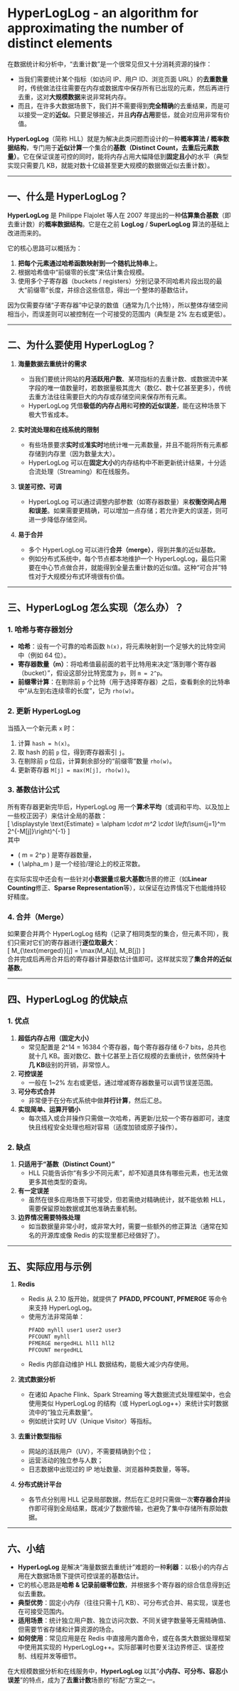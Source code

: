 # HyperLogLog - an algorithm for approximating the number of distinct elements

在数据统计和分析中，“去重计数”是一个很常见但又十分消耗资源的操作：

- 当我们需要统计某个指标（如访问 IP、用户 ID、浏览页面 URL）的**去重数量**时，传统做法往往需要在内存或数据库中保存所有已出现的元素，然后再进行去重，这对**大规模数据**来说非常耗内存。
- 而且，在许多大数据场景下，我们并不需要得到**完全精确**的去重结果，而是可以接受一定的**近似**。只要足够接近，并且**内存占用**要低，就会对应用非常有价值。

**HyperLogLog**（简称 HLL）就是为解决此类问题而设计的一种**概率算法 / 概率数据结构**，专门用于**近似计算**一个集合的**基数（Distinct Count，去重后元素数量）**。它在保证误差可控的同时，能将内存占用大幅降低到**固定且小**的水平（典型实现只需要几 KB，就能对数十亿级甚至更大规模的数据做近似去重计数）。

---

## 一、什么是 HyperLogLog？

**HyperLogLog** 是 Philippe Flajolet 等人在 2007 年提出的一种**估算集合基数**（即去重计数）的**概率数据结构**。它是在之前 **LogLog** / **SuperLogLog** 算法的基础上改进而来的。

它的核心思路可以概括为：

1. **把每个元素通过哈希函数映射到一个随机比特串**上。
2. 根据哈希值中“前缀零的长度”来估计集合规模。
3. 使用多个子寄存器（buckets / registers）分别记录不同哈希片段出现的最大“前缀零”长度，并综合这些信息，得出一个整体的基数估计。

因为仅需要存储“子寄存器”中记录的数值（通常为几个比特），所以整体存储空间相当小，而误差则可以被控制在一个可接受的范围内（典型是 2% 左右或更低）。

---

## 二、为什么要使用 HyperLogLog？

1. **海量数据去重统计的需求**

   - 当我们要统计网站的**月活跃用户数**、某项指标的去重计数、或数据流中某字段的唯一值数量时，若数据量极其庞大（数亿、数十亿甚至更多），传统去重方法往往需要巨大的内存或存储空间来保存所有元素。
   - HyperLogLog 凭借**极低的内存占用**和**可控的近似误差**，能在这种场景下极大节省成本。

2. **实时流处理和在线系统的限制**

   - 有些场景要求**实时**或**准实时**地统计唯一元素数量，并且不能将所有元素都存储到内存里（因为数量太大）。
   - HyperLogLog 可以在**固定大小**的内存结构中不断更新统计结果，十分适合流处理（Streaming）和在线服务。

3. **误差可控、可调**

   - HyperLogLog 可以通过调整内部参数（如寄存器数量）来**权衡空间占用和误差**。如果需要更精确，可以增加一点存储；若允许更大的误差，则可进一步降低存储空间。

4. **易于合并**
   - 多个 HyperLogLog 可以进行**合并（merge）**，得到并集的近似基数。
   - 例如分布式系统中，每个节点都本地维护一个 HyperLogLog，最后只需要在中心节点做合并，就能得到全量去重计数的近似值。这种“可合并”特性对于大规模分布式环境很有价值。

---

## 三、HyperLogLog 怎么实现（怎么办）？

### 1. 哈希与寄存器划分

- **哈希**：设有一个可靠的哈希函数 `h(x)`，将元素映射到一个足够大的比特空间中（例如 64 位）。
- **寄存器数量（m）**：将哈希值最前面的若干比特用来决定“落到哪个寄存器（bucket）”，假设这部分比特宽度为 `p`，则 `m = 2^p`。
- **前缀零计算**：在剔除前 `p` 个比特（用于选择寄存器）之后，查看剩余的比特串中“从左到右连续零的长度”，记为 `rho(w)`。

### 2. 更新 HyperLogLog

当插入一个新元素 `x` 时：

1. 计算 `hash = h(x)`。
2. 取 hash 的前 `p` 位，得到寄存器索引 `j`。
3. 在剔除前 `p` 位后，计算剩余部分的“前缀零”数量 `rho(w)`。
4. 更新寄存器 `M[j] = max(M[j], rho(w))`。

### 3. 基数估计公式

所有寄存器更新完毕后，HyperLogLog 用一个**算术平均**（或调和平均、以及加上一些校正因子）来估计全局的基数：  
\[
\displaystyle
\text{Estimate}
= \alpha*m \cdot m^2 \cdot \left(\sum*{j=1}^m 2^{-M[j]}\right)^{-1}
\]  
其中

- \( m = 2^p \) 是寄存器数量，
- \( \alpha_m \) 是一个经验/理论上的校正常数。

在实际实现中还会有一些针对**小数据量**或**极大基数**场景的修正（如**Linear Counting**修正、**Sparse Representation**等），以保证在边界情况下也能维持较好精度。

### 4. 合并（Merge）

如果要合并两个 HyperLogLog 结构（记录了相同类型的集合，但元素不同），我们只需对它们的寄存器进行**逐位取最大**：  
\[
M\_{\text{merged}}[j] = \max(M_A[j], M_B[j])
\]  
合并完成后再用合并后的寄存器计算基数估计值即可。这样就实现了**集合并的近似基数**。

---

## 四、HyperLogLog 的优缺点

### 1. 优点

1. **超低内存占用（固定大小）**
   - 常见配置是 2^14 = 16384 个寄存器，每个寄存器存储 6-7 bits，总共也就十几 KB。面对数亿、数十亿甚至上百亿规模的去重统计，依然保持**十几 KB**级别的开销，非常惊人。
2. **可控误差**
   - 一般在 1~2% 左右或更低，通过增减寄存器数量可以调节误差范围。
3. **可分布式合并**
   - 非常便于在分布式系统中做**并行计算**，然后汇总。
4. **实现简单、运算开销小**
   - 每次插入或合并操作只需做一次哈希，再更新/比较一个寄存器即可，速度快且线程安全处理也相对容易（适度加锁或原子操作）。

### 2. 缺点

1. **只适用于“基数（Distinct Count）”**
   - HLL 只能告诉你“有多少不同元素”，却不知道具体有哪些元素，也无法做更多其他类型的查询。
2. **有一定误差**
   - 虽然在很多应用场景下可接受，但若需绝对精确统计，就不能依赖 HLL，需要保留原始数据或其他准确去重机制。
3. **边界情况需要特殊处理**
   - 如当数据量非常小时，或非常大时，需要一些额外的修正算法（通常在知名的开源库或像 Redis 的实现里都已经做好了）。

---

## 五、实际应用与示例

1. **Redis**

   - Redis 从 2.10 版开始，就提供了 **PFADD, PFCOUNT, PFMERGE** 等命令来支持 HyperLogLog。
   - 使用方法非常简单：
     ```bash
     PFADD myhll user1 user2 user3
     PFCOUNT myhll
     PFMERGE mergedHLL hll1 hll2
     PFCOUNT mergedHLL
     ```
   - Redis 内部自动维护 HLL 数据结构，能极大减少内存使用。

2. **流式数据分析**

   - 在诸如 Apache Flink、Spark Streaming 等大数据流式处理框架中，也会使用类似 HyperLogLog 的结构（或 HyperLogLog++）来统计实时数据流中的“独立元素数量”。
   - 例如统计实时 UV（Unique Visitor）等指标。

3. **去重计数型指标**

   - 网站的活跃用户（UV），不需要精确到个位；
   - 运营活动的独立参与人数；
   - 日志数据中出现过的 IP 地址数量、浏览器种类数量，等等。

4. **分布式统计平台**
   - 各节点分别用 HLL 记录局部数据，然后在汇总时只需做一次**寄存器合并**操作即可得到全局结果，既减少了数据传输，也避免了集中存储所有原始数据。

---

## 六、小结

- **HyperLogLog** 是解决“海量数据去重统计”难题的一种**利器**：以极小的内存占用在大数据场景下提供可控误差的基数估计。
- 它的核心思路是**哈希 & 记录前缀零位数**，并根据多个寄存器的综合信息得到近似去重数。
- **典型优势**：固定小内存（往往只需十几 KB）、可分布式合并、易实现，误差也在可接受范围内。
- **适用场景**：统计独立用户数、独立访问次数、不同关键字数量等无需精确值、但需要节省存储和计算资源的场合。
- **如何使用**：常见应用是在 Redis 中直接用内置命令，或在各类大数据处理框架中使用其实现的 HyperLogLog++。实际部署时也要关注边界修正、误差控制、线程并发等细节。

在大规模数据分析和在线服务中，**HyperLogLog** 以其“**小内存、可分布、容忍小误差**”的特点，成为了**去重计数**场景的“标配”方案之一。
